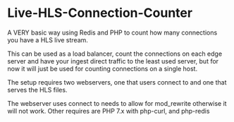# Live-HLS-Connection-Counter
A VERY basic way using Redis and PHP to count how many connections you have a HLS live stream.

This can be used as a load balancer, count the connections on each edge server and have your ingest direct traffic to the least used server, but for now it will just be used for counting connections on a single host.

The setup requires two webservers, one that users connect to and one that serves the HLS files.

The webserver uses connect to needs to allow for mod_rewrite otherwise it will not work. Other requires are PHP 7.x with php-curl, and php-redis
